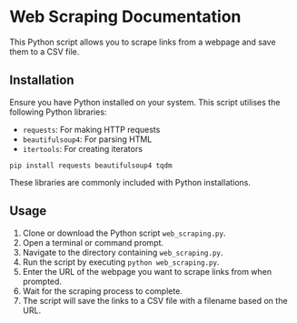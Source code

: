 # Web Scraping Documentation

This Python script allows you to scrape links from a webpage and save them to a CSV file.

## Installation

Ensure you have Python installed on your system. This script utilises the following Python libraries:

- `requests`: For making HTTP requests
- `beautifulsoup4`: For parsing HTML
- `itertools`: For creating iterators

`pip install requests beautifulsoup4 tqdm`

These libraries are commonly included with Python installations.

## Usage

1. Clone or download the Python script `web_scraping.py`.
2. Open a terminal or command prompt.
3. Navigate to the directory containing `web_scraping.py`.
4. Run the script by executing `python web_scraping.py`.
5. Enter the URL of the webpage you want to scrape links from when prompted.
6. Wait for the scraping process to complete.
7. The script will save the links to a CSV file with a filename based on the URL.
